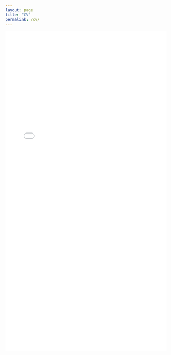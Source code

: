 ```yaml
---
layout: page
title: "CV"
permalink: /cv/
---
```


<embed src="/assets/cv/Academic_CV_Hyunseok_Seung.pdf" type="application/pdf" width="100%" height="1000px" />
